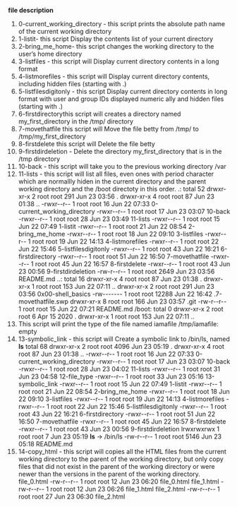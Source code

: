 **file description**
1. 0-current_working_directory - this script prints the absolute path name of the current working directory
2. 1-listit- this script Display the contents list of your current directory
3. 2-bring_me_home- this script changes the working directory to the user’s home directory
4. 3-listfiles - this script will Display current directory contents in a long format
5. 4-listmorefiles - this script will Display current directory contents, including hidden files (starting with .)
6. 5-listfilesdigitonly - this script Display current directory contents in long format with user and group IDs displayed numeric   ally and hidden files (starting with .)
7. 6-firstdirectorythis script will creates a directory named my_first_directory in the /tmp/ directory
8. 7-movethatfile this script will Move the file betty from /tmp/ to /tmp/my_first_directory
9. 8-firstdelete this script will Delete the file betty
10. 9-firstdirdeletion - Delete the directory my_first_directory that is in the /tmp directory
11. 10-back - this script will take you to the previous working directory
    /var
12. 11-lists - this script will list all files, even ones with period character which are normallly hiden in the current
    directory and the parent working directory and the /boot directoty in this order.
    .:                                                                                                                               total 52                                                                                                                         drwxr-xr-x 2 root root  291 Jun 23 03:56 .                                                                                       drwxr-xr-x 4 root root   87 Jun 23 01:38 ..                                                                                      -rwxr--r-- 1 root root   16 Jun 22 07:33 0-current_working_directory                                                             -rwxr--r-- 1 root root   17 Jun 23 03:07 10-back                                                                                 -rwxr--r-- 1 root root   28 Jun 23 03:49 11-lists                                                                                -rwxr--r-- 1 root root   15 Jun 22 07:49 1-listit                                                                                -rwxr--r-- 1 root root   21 Jun 22 08:54 2-bring_me_home                                                                         -rwxr--r-- 1 root root   18 Jun 22 09:10 3-listfiles                                                                             -rwxr--r-- 1 root root   19 Jun 22 14:13 4-listmorefiles                                                                         -rwxr--r-- 1 root root   22 Jun 22 15:46 5-listfilesdigitonly                                                                    -rwxr--r-- 1 root root   43 Jun 22 16:21 6-firstdirectory                                                                        -rwxr--r-- 1 root root   51 Jun 22 16:50 7-movethatfile                                                                          -rwxr--r-- 1 root root   45 Jun 22 16:57 8-firstdelete                                                                           -rwxr--r-- 1 root root   43 Jun 23 00:56 9-firstdirdeletion                                                                      -rw-r--r-- 1 root root 2649 Jun 23 03:56 README.md                                                                               ..:                                                                                                                              total 16                                                                                                                         drwxr-xr-x 4 root root    87 Jun 23 01:38 .                                                                                      drwxr-xr-x 1 root root   153 Jun 22 07:11 ..                                                                                     drwxr-xr-x 2 root root   291 Jun 23 03:56 0x00-shell_basics                                                                      -rw------- 1 root root 12288 Jun 22 16:42 .7-movethatfile.swp                                                                    drwxr-xr-x 8 root root   166 Jun 23 03:57 .git                                                                                   -rw-r--r-- 1 root root    15 Jun 22 07:21 README.md                                                                              /boot:                                                                                                                           total 0                                                                                                                          drwxr-xr-x 2 root root   6 Apr 15  2020 .                                                                                        drwxr-xr-x 1 root root 153 Jun 22 07:11 ..
13. This script will  print the type of the file named iamafile
    /tmp/iamafile: empty
14. 13-symbolic_link - this script will Create a symbolic link to /bin/ls, named __ls__
    total 68                                                                                                                         drwxr-xr-x 2 root root 4096 Jun 23 05:19 .                                                                                       drwxr-xr-x 4 root root   87 Jun 23 01:38 ..                                                                                      -rwxr--r-- 1 root root   16 Jun 22 07:33 0-current_working_directory                                                             -rwxr--r-- 1 root root   17 Jun 23 03:07 10-back                                                                                 -rwxr--r-- 1 root root   28 Jun 23 04:02 11-lists                                                                                -rwxr--r-- 1 root root   31 Jun 23 04:58 12-file_type                                                                            -rwxr--r-- 1 root root   33 Jun 23 05:16 13-symbolic_link                                                                        -rwxr--r-- 1 root root   15 Jun 22 07:49 1-listit                                                                                -rwxr--r-- 1 root root   21 Jun 22 08:54 2-bring_me_home                                                                         -rwxr--r-- 1 root root   18 Jun 22 09:10 3-listfiles                                                                             -rwxr--r-- 1 root root   19 Jun 22 14:13 4-listmorefiles                                                                         -rwxr--r-- 1 root root   22 Jun 22 15:46 5-listfilesdigitonly                                                                    -rwxr--r-- 1 root root   43 Jun 22 16:21 6-firstdirectory                                                                        -rwxr--r-- 1 root root   51 Jun 22 16:50 7-movethatfile                                                                          -rwxr--r-- 1 root root   45 Jun 22 16:57 8-firstdelete                                                                           -rwxr--r-- 1 root root   43 Jun 23 00:56 9-firstdirdeletion                                                                      lrwxrwxrwx 1 root root    7 Jun 23 05:19 __ls__ -> /bin/ls                                                                       -rw-r--r-- 1 root root 5146 Jun 23 05:18 README.md
15. 14-copy_html - this script will copies all the HTML files from the current working directory to the parent of the working 
    directory, but only copy files that did not exist in the parent of the working directory or were newer than the versions in 
    the parent of the working directory.
    file_0.html
    -rw-r--r-- 1 root root 12 Jun 23 06:20 file_0.html
    file_1.html
    -rw-r--r-- 1 root root 12 Jun 23 06:26 file_1.html
    file_2.html
    -rw-r--r-- 1 root root 27 Jun 23 06:30 file_2.html
